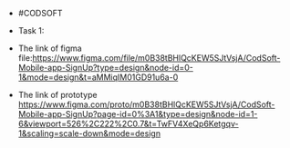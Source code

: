 + #CODSOFT

+ Task 1:
+ The link of figma file:https://www.figma.com/file/m0B38tBHlQcKEW5SJtVsjA/CodSoft-Mobile-app-SignUp?type=design&node-id=0-1&mode=design&t=aMMiqIM01GD91u6a-0

+ The link of prototype https://www.figma.com/proto/m0B38tBHlQcKEW5SJtVsjA/CodSoft-Mobile-app-SignUp?page-id=0%3A1&type=design&node-id=1-6&viewport=526%2C222%2C0.7&t=TwFV4XeQp6Ketgqv-1&scaling=scale-down&mode=design
  
